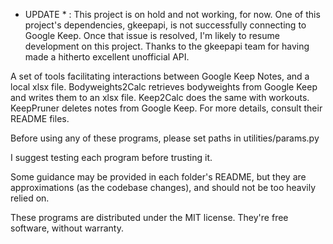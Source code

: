 * UPDATE * : This project is on hold and not working, for now. One of this project's dependencies, gkeepapi, is not successfully connecting to Google Keep. Once that issue is resolved, I'm likely to resume development on this project. Thanks to the gkeepapi team for having made a hitherto excellent unofficial API. 

A set of tools facilitating interactions between Google Keep Notes, and a local xlsx file. Bodyweights2Calc retrieves bodyweights from Google Keep and writes them to an xlsx file. Keep2Calc does the same with workouts. KeepPruner deletes notes from Google Keep. For more details, consult their README files. 

Before using any of these programs, please set paths in utilities/params.py

I suggest testing each program before trusting it.

Some guidance may be provided in each folder's README, but they are approximations (as the codebase changes), and should not be too heavily relied on.

These programs are distributed under the MIT license. They're free software, without warranty.

